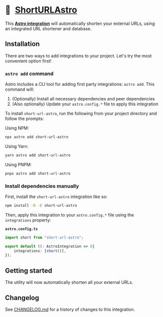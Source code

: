# 🔗 [ShortURLAstro]

This **[Astro integration][astro-integration]** will automatically shorten your
external URLs, using an integrated URL shortener and database.

## Installation

There are two ways to add integrations to your project. Let's try the most
convenient option first!

### `astro add` command

Astro includes a CLI tool for adding first party integrations: `astro add`. This
command will:

1. (Optionally) Install all necessary dependencies and peer dependencies
2. (Also optionally) Update your `astro.config.*` file to apply this integration

To install `short-url-astro`, run the following from your project directory and
follow the prompts:

Using NPM:

```sh
npx astro add short-url-astro
```

Using Yarn:

```sh
yarn astro add short-url-astro
```

Using PNPM:

```sh
pnpx astro add short-url-astro
```

### Install dependencies manually

First, install the `short-url-astro` integration like so:

```sh
npm install -D -E short-url-astro
```

Then, apply this integration to your `astro.config.*` file using the
`integrations` property:

**`astro.config.ts`**

```ts
import short from "short-url-astro";

export default (): AstroIntegration => ({
	integrations: [short()],
});
```

## Getting started

The utility will now automatically shorten all your external URLs.

[ShortURLAstro]: https://npmjs.org/short-url-astro
[astro-integration]: https://docs.astro.build/en/guides/integrations-guide/

## Changelog

See [CHANGELOG.md](CHANGELOG.md) for a history of changes to this integration.
